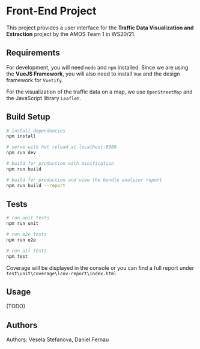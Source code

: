 # Front-End Project

This project provides a user interface for the **Traffic Data Visualization and Extraction** project by the AMOS Team 1 in WS20/21.

## Requirements

For development, you will need `node` and `npm` installed. Since we are using the **VueJS Framework**, you will also need to install `Vue` and the design framework for `Vuetify`.

For the visualization of the traffic data on a map, we use `OpenStreetMap` and the JavaScript library `Leaflet`.

## Build Setup

```bash
# install dependencies
npm install

# serve with hot reload at localhost:8080
npm run dev

# build for production with minification
npm run build

# build for production and view the bundle analyzer report
npm run build --report
```

## Tests

```bash
# run unit tests
npm run unit

# run e2e tests
npm run e2e

# run all tests
npm test
```

Coverage will be displayed in the console or you can find a full report under `test\unit\coverage\lcov-report\index.html`

## Usage

(TODO)

## Authors

Authors: Vesela Stefanova, Daniel Fernau
